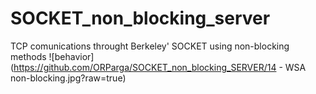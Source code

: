 # SOCKET_non_blocking_server
TCP comunications throught Berkeley' SOCKET using non-blocking methods
![behavior](https://github.com/ORParga/SOCKET_non_blocking_SERVER/14 - WSA non-blocking.jpg?raw=true)
